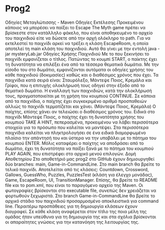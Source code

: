 # Prog2
Οδηγίες Μεταγλώτισσης - Maven
Οδηγίες Εκτέλεσης
  Προκειμένου κάποιος να μπορέσει να παίξει το Escape The Myth game πρέπει να βρίσκεστε στον κατάλληλο φάκελο, που είναι αποθηκευμένο το αρχείο του παιχνιδιού είτε να δώσετε     από την αρχή ολόκληρο το path.
  Για να εκτελεστεί το παιχνίδι αρκεί να τρέξει η κλάση EscapeRoom, η οποία αποτελεί τη main κλάση του παιχνιδιού.
  Αυτό θα γίνει με την εντολή java -jar mysteryLab.jar
 Oδηγίες Χρήσης Παιχνιδιού
  Με το που ξεκινήσει το παιχνίδι εμφανίζεται ο τίτλος.
  Πατώντας το κουμπί START, ο παίκτης έχει τη δυνατότητα να επιλέξει ένα από τα τέσσερα θεματικά δωμάτια.
  Με την είσοδο του στο δωμάτιο, εμφανίζονται αυτόματα οι οδηγίες χρήσης του κάθε παιχνιδιού (δοκιμασίες) καθώς και ο διαθέσιμος χρόνος που έχει.
  Τα παιχνίδια κατά σειρά είναι: Σταυρόλεξο, Μάντεψε Ποιος, Κρεμάλα και Γρίφοι, που η επιτυχής ολοκλήρωσή τους οδηγεί στην έξοδο από το θεματικό δωμάτιο.
  Η εναλλαγή των παιχνιδιών, κατά την ολοκλήρωσή τους, πραγματοποιείται με τη χρήση του κουμπιού CONTINUE.
  Σε κάποια από τα παιχνίδια, ο παίχτης έχει συγκεκριμένο αριθμό προσπαθειών αλλιώς το παιχνίδι τερματίζεται και χάνει. (Μάντεψε Ποιος, Κρεμάλα)
  Ο παίχτης, επίσης χάνει αν τελειώσει ο διαθέσιμος χρόνος του.
  Ειδικά στο παιχνίδι Μάντεψε Ποιος, ο παίχτης έχει τη δυνατότητα χρήσης του κουμπιού TAKE A HINT, πεπερασμένα, προκειμένου να λάβει περισσότερα στοιχεία για το πρόσωπο που       καλείται να μαντέψει.
  Στα περισσότερα παιχνίδια καλείται να πληκτρολογήσει σε ένα ειδικά διαμορφωμένο πλαίσιο την απάντησή του και ύστερα να την υποβάλει με το πάτημα του κουμπιού ENTER.
  Μόλις καταφέρει ο παίχτης να αποδράσει από το δωμάτιο, έχει τη δυνατότητα να παίξει ξανά με το πάτημα του κουμπιού PLAY AGAIN, που επιστρέφει στο αρχικό μενού επιλογών.
 Δομή Αποθετηρίου
  Στο αποθετήριό μας prog2 στο GitHub έχουν δημιουργηθεί δύο branches: main, Game-in-CommandLine.
  Στο main branch θα βρείτε το τελικό παιχνίδι.
  Αποτελείται από τις κλάσεις: Countdown, Crossword, Gallows, GuessWho, Puzzles, PuzzlesTest (κλάση για έλεγχο μονάδας), Game, EscapeRoom, UI, TransitionManager.
  Επίσης, θα βρείτε το README file και το pom.xml, που είναι το παραγόμενο αρχείο της Maven.
  Οι φωτογραφίες βρίσκονται στο executable file, συνεπώς δεν χρειάζεται να φορτωθούν ξεχωριστά.
  Στο branch Game-in-CommandLine θα βρείτε το αρχικό στάδιο του παιχνιδιού προσαρμοσμένο αποκλειστικά για command line.
  Περαιτέρω προσπάθειες για τη δημιουργία κλάσεων έχουν διαγραφεί.
  Σε κάθε κλάση αναφέρεται στον τίτλο της ποια μέλη της ομάδας ήταν υπεύθυνα για τη δημιουργία της και στα σχόλια βρίσκονται οι απαραίτητες γνώσεις για την κατανόηση της         λειτουργίας της.
